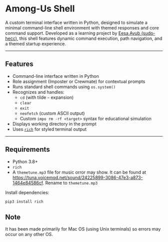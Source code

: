 # Among-Us Shell

A custom terminal interface written in Python, designed to simulate a minimal command-line shell environment with themed responses and core command support. Developed as a learning project by [Eesa Ayub (sudo-hecc)](https://github.com/sudo-hecc), this shell features dynamic command execution, path navigation, and a themed startup experience.

---

## Features

- Command-line interface written in Python
- Role assignment (Imposter or Crewmate) for contextual prompts
- Runs standard shell commands using `os.system()`
- Recognizes and handles:
  - `cd` (with tilde `~` expansion)
  - `clear`
  - `exit`
  - `neofetch` (custom ASCII output)
  - Custom `impo rm -rf <target>` syntax for educational simulation
- Displays working directory in the prompt
- Uses [`rich`](https://github.com/Textualize/rich) for styled terminal output

---

## Requirements

- Python 3.8+
- `rich`
- A `themetune.mp3` file for music orror may show. It can be found at https://tuna.voicemod.net/sound/24225899-3086-47e3-a873-1464e84586cf. Rename to `themetune.mp3`

Install dependencies:

```bash
pip3 install rich
```

## Note
It has been made primarily for Mac OS (using Unix terminals) so errors may occur on any other OS.
